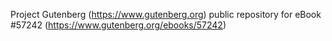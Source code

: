 Project Gutenberg (https://www.gutenberg.org) public repository for
eBook #57242 (https://www.gutenberg.org/ebooks/57242)

